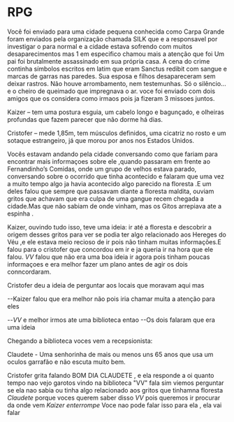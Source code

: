# RPG

Você foi enviado para uma cidade pequena conhecida como Carpa Grande foram enviados pela organização chamada SILK que e a responsavel por investigar o para normal e a cidade estava sofrendo com muitos desaparecimentos mas 1 em especifico chamou mais a atenção que foi Um pai foi brutalmente assassinado em sua própria casa. A cena do crime continha símbolos escritos em latim que eram Sanctus redibit com sangue e marcas de garras nas paredes. Sua esposa e filhos desapareceram sem deixar rastros. Não houve arrombamento, nem testemunhas.
Só o silêncio... e o cheiro de queimado que impregnava o ar. voce foi enviado com dois amigos que os considera como irmaos pois ja fizeram 3 missoes juntos.  

  Kaizer – tem uma postura esguia, um cabelo longo e bagunçado, e olheiras profundas que fazem parecer que não dorme há dias.
  
  Cristofer – mede 1,85m, tem músculos definidos, uma cicatriz no rosto e um sotaque estrangeiro, já que morou por anos nos Estados Unidos.

Vocês estavam andando pela cidade conversando como que fariam para encontrar mais informaçoes sobre ele ,quando passaram em frente ao Fernandinho’s Comidas, onde um grupo de velhos estava parado, conversando sobre o ocorrido que tinha acontecido e falaram que uma vez a muito tempo algo ja havia acontecido algo parecido na floresta .E um deles falou que sempre que passavam diante a floresta maldita, ouviam gritos que achavam que era culpa de uma gangue recem chegada a cidade.Mas que não sabiam de onde vinham, mas os Gitos arrepiava ate a espinha .

Kaizer, ouvindo tudo isso, teve uma ideia: ir até a floresta e descobrir a origem desses gritos para ver se podia ter algo relacionado aos Hereges do Véu ,e ele estava meio recioso de ir pois não tinham muitas informações.E falou para o cristofer que concordou em ir e ja queria ir na hora que ele falou. *VV* falou que não era uma boa ideia ir agora pois tinham poucas informaçoes e era melhor fazer um plano antes de agir os dois conncordaram.

Cristofer deu a ideia de perguntar aos locais que moravam aqui    mas 

--Kaizer falou que era melhor não pois iria chamar muita a atenção para eles 

--*VV* e melhor irmos ate uma biblioteca entao --Os dois falaram que era uma ideia


Chegando a biblioteca voces vem a recepsionista: 

  Claudete - Uma senhorinha de mais ou menos uns 65 anos que usa um oculos garrafão e não escuta muito bem.

Cristofer grita falando BOM DIA CLAUDETE , e ela responde a oi quanto tempo nao vejo garotos vindo na biblioteca "VV" fala sim viemos perguntar se ela nao sabia ou tinha algo relacionado aos gritos que tinhamna floresta *Claudete* porque voces querem saber disso *VV* pois queremos ir procurar da onde vem *Kaizer enterrompe* Voce nao pode falar isso para ela , ela vai falar
